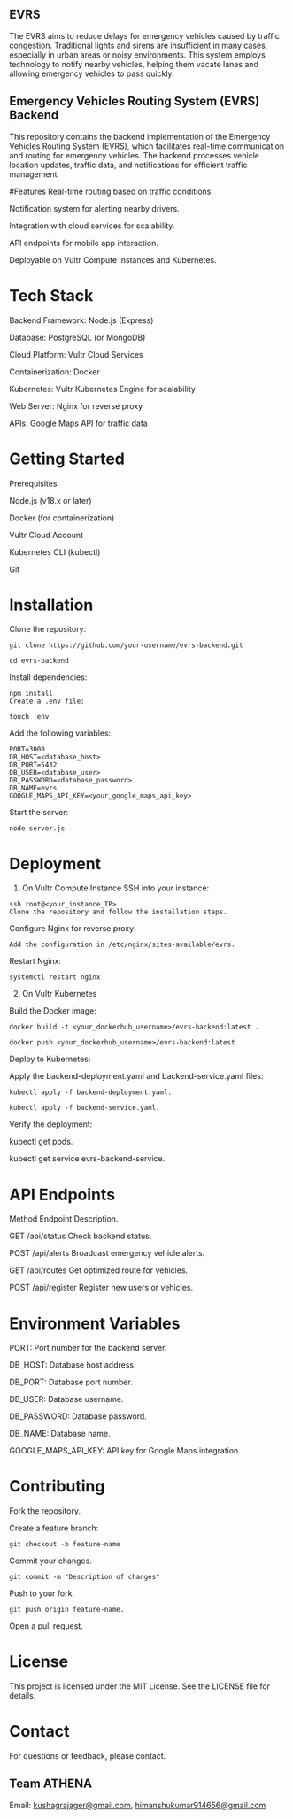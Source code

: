 ## EVRS
The EVRS aims to reduce delays for emergency vehicles caused by traffic congestion. Traditional lights and sirens are insufficient in many cases, especially in urban areas or noisy environments. This system employs technology to notify nearby vehicles, helping them vacate lanes and allowing emergency vehicles to pass quickly.


## Emergency Vehicles Routing System (EVRS) Backend
This repository contains the backend implementation of the Emergency Vehicles Routing System (EVRS), which facilitates real-time communication and routing for emergency vehicles. The backend processes vehicle location updates, traffic data, and notifications for efficient traffic management.

#Features
Real-time routing based on traffic conditions.

Notification system for alerting nearby drivers.

Integration with cloud services for scalability.

API endpoints for mobile app interaction.

Deployable on Vultr Compute Instances and Kubernetes.
# Tech Stack
Backend Framework: Node.js (Express)

Database: PostgreSQL (or MongoDB)

Cloud Platform: Vultr Cloud Services

Containerization: Docker

Kubernetes: Vultr Kubernetes Engine for scalability

Web Server: Nginx for reverse proxy

APIs: Google Maps API for traffic data

# Getting Started

Prerequisites

Node.js (v18.x or later)

Docker (for containerization)

Vultr Cloud Account

Kubernetes CLI (kubectl)

Git

# Installation

Clone the repository:
```
git clone https://github.com/your-username/evrs-backend.git

cd evrs-backend
```
Install dependencies:
```
npm install
Create a .env file:
```
```
touch .env
```
Add the following variables:

```
PORT=3000
DB_HOST=<database_host>
DB_PORT=5432
DB_USER=<database_user>
DB_PASSWORD=<database_password>
DB_NAME=evrs
GOOGLE_MAPS_API_KEY=<your_google_maps_api_key>

```
Start the server:

```
node server.js
```
# Deployment
1. On Vultr Compute Instance
SSH into your instance:

```
ssh root@<your_instance_IP>
Clone the repository and follow the installation steps.
```
Configure Nginx for reverse proxy:

```
Add the configuration in /etc/nginx/sites-available/evrs.
```
Restart Nginx:
```
systemctl restart nginx
```
2. On Vultr Kubernetes

Build the Docker image:

```
docker build -t <your_dockerhub_username>/evrs-backend:latest .

docker push <your_dockerhub_username>/evrs-backend:latest
```
Deploy to Kubernetes:


Apply the backend-deployment.yaml and backend-service.yaml files:
```
kubectl apply -f backend-deployment.yaml.

kubectl apply -f backend-service.yaml.

```
Verify the deployment:

kubectl get pods.

kubectl get service evrs-backend-service.
# API Endpoints

Method	Endpoint	Description.

GET	/api/status	Check backend status.

POST	/api/alerts	Broadcast emergency vehicle alerts.

GET	/api/routes	Get optimized route for vehicles.

POST	/api/register	Register new users or vehicles.

# Environment Variables

PORT: Port number for the backend server.

DB_HOST: Database host address.

DB_PORT: Database port number.

DB_USER: Database username.

DB_PASSWORD: Database password.

DB_NAME: Database name.

GOOGLE_MAPS_API_KEY: API key for Google Maps integration.

# Contributing

Fork the repository.

Create a feature branch:
```
git checkout -b feature-name
```
Commit your changes.
```
git commit -m "Description of changes"
```
Push to your fork.
```
git push origin feature-name.
```
Open a pull request.

# License

This project is licensed under the MIT License. See the LICENSE file for details.

# Contact

For questions or feedback, please contact.

## Team ATHENA

Email: kushagrajager@gmail.com, himanshukumar914656@gmail.com
